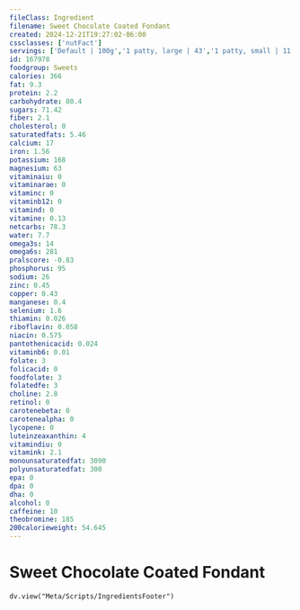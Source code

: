 ```yaml
---
fileClass: Ingredient
filename: Sweet Chocolate Coated Fondant
created: 2024-12-21T19:27:02-06:00
cssclasses: ['nutFact']
servings: ['Default | 100g','1 patty, large | 43','1 patty, small | 11']
id: 167978
foodgroup: Sweets
calories: 366
fat: 9.3
protein: 2.2
carbohydrate: 80.4
sugars: 71.42
fiber: 2.1
cholesterol: 0
saturatedfats: 5.46
calcium: 17
iron: 1.56
potassium: 168
magnesium: 63
vitaminaiu: 0
vitaminarae: 0
vitaminc: 0
vitaminb12: 0
vitamind: 0
vitamine: 0.13
netcarbs: 78.3
water: 7.7
omega3s: 14
omega6s: 281
pralscore: -0.83
phosphorus: 95
sodium: 26
zinc: 0.45
copper: 0.43
manganese: 0.4
selenium: 1.6
thiamin: 0.026
riboflavin: 0.058
niacin: 0.575
pantothenicacid: 0.024
vitaminb6: 0.01
folate: 3
folicacid: 0
foodfolate: 3
folatedfe: 3
choline: 2.8
retinol: 0
carotenebeta: 0
carotenealpha: 0
lycopene: 0
luteinzeaxanthin: 4
vitamindiu: 0
vitamink: 2.1
monounsaturatedfat: 3090
polyunsaturatedfat: 300
epa: 0
dpa: 0
dha: 0
alcohol: 0
caffeine: 10
theobromine: 185
200calorieweight: 54.645
---
```


# Sweet Chocolate Coated Fondant

```dataviewjs
dv.view("Meta/Scripts/IngredientsFooter")
```